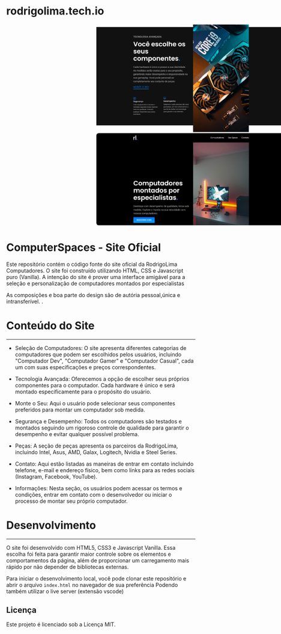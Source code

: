 # rodrigolima.tech.io
<img src='./Screenshot 2023-06-01 003937.png' style='border-radius: .4rem; width:800px; margin: 0 15rem' />
<img src='./Screenshot 2023-06-01 004023.png' style='border-radius: .4rem; width:800px; margin: 0 15rem' />

ComputerSpaces - Site Oficial 
=======================================

Este repositório contém o código fonte do site oficial da RodrigoLima Computadores. O site foi construído utilizando HTML, CSS e Javascript puro (Vanilla). A intenção do site é prover uma interface amigável para a seleção e personalização de computadores montados por especialistas

As composições e boa parte do design são de autória pessoal,única e intransferível.
.

# Conteúdo do Site
----------------

-   Seleção de Computadores: O site apresenta diferentes categorias de computadores que podem ser escolhidos pelos usuários, incluindo "Computador Dev", "Computador Gamer" e "Computador Casual", cada um com suas especificações e preços correspondentes.

-   Tecnologia Avançada: Oferecemos a opção de escolher seus próprios componentes para o computador. Cada hardware é único e será montado especificamente para o propósito do usuário.

-   Monte o Seu: Aqui o usuário pode selecionar seus componentes preferidos para montar um computador sob medida.

-   Segurança e Desempenho: Todos os computadores são testados e montados seguindo um rigoroso controle de qualidade para garantir o desempenho e evitar qualquer possível problema.

-   Peças: A seção de peças apresenta os parceiros da RodrigoLima, incluindo Intel, Asus, AMD, Galax, Logitech, Nvidia e Steel Series.

-   Contato: Aqui estão listadas as maneiras de entrar em contato incluindo telefone, e-mail e endereço físico, bem como links para as redes sociais (Instagram, Facebook, YouTube).

-   Informações: Nesta seção, os usuários podem acessar os termos e condições, entrar em contato com o desenvolvedor ou iniciar o processo de montar seu próprio computador.

# Desenvolvimento
---------------

O site foi desenvolvido com HTML5, CSS3 e Javascript Vanilla. Essa escolha foi feita para garantir maior controle sobre os elementos e comportamentos da página, além de proporcionar um carregamento mais rápido por não depender de bibliotecas externas.

Para iniciar o desenvolvimento local, você pode clonar este repositório e abrir o arquivo `index.html` no navegador de sua preferência Podendo também utilizar o live server (extensão vscode)


Licença
-------

Este projeto é licenciado sob a Licença MIT.
